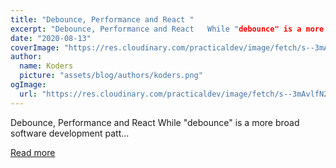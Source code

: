 ```yaml
---
title: "Debounce, Performance and React "
excerpt: "Debounce, Performance and React   While "debounce" is a more broad software development patt..."
date: "2020-08-13"
coverImage: "https://res.cloudinary.com/practicaldev/image/fetch/s--3mAvlfN2--/c_imagga_scale,f_auto,fl_progressive,h_420,q_auto,w_1000/https://dev-to-uploads.s3.amazonaws.com/i/q48jlz5zswj0uo84t8tt.jpeg"
author:
  name: Koders
  picture: "assets/blog/authors/koders.png"
ogImage:
  url: "https://res.cloudinary.com/practicaldev/image/fetch/s--3mAvlfN2--/c_imagga_scale,f_auto,fl_progressive,h_420,q_auto,w_1000/https://dev-to-uploads.s3.amazonaws.com/i/q48jlz5zswj0uo84t8tt.jpeg"
---
```


Debounce, Performance and React   While "debounce" is a more broad software development patt...

[Read more](https://dev.to/jasonnordheim/debounce-performance-and-react-4de1)
